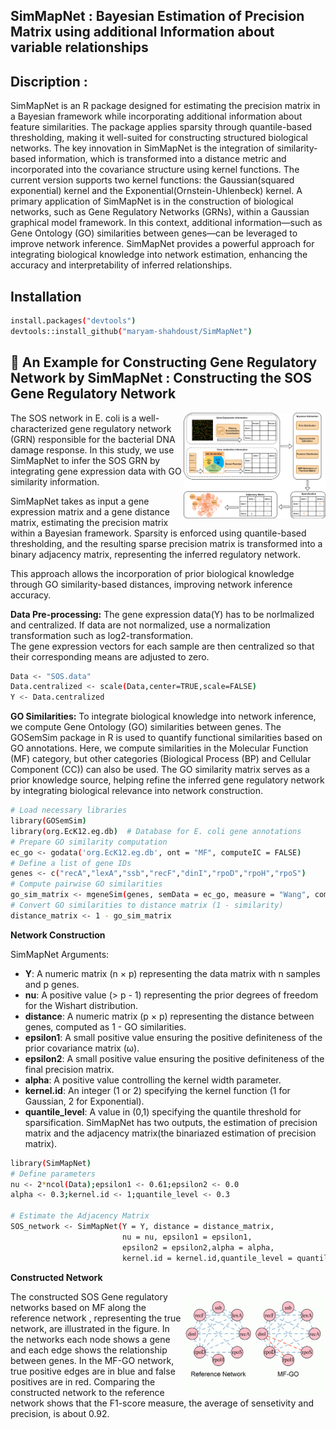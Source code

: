 ## SimMapNet : Bayesian Estimation of Precision Matrix using additional Information about variable relationships 

## Discription : 
SimMapNet is an R package designed for estimating the precision matrix in a Bayesian framework while incorporating additional information about feature similarities. The package applies sparsity through quantile-based thresholding, making it well-suited for constructing structured biological networks.
The key innovation in SimMapNet is the integration of similarity-based information, which is transformed into a distance metric and incorporated into the covariance structure using kernel functions. The current version supports two kernel functions: the Gaussian(squared exponential) kernel and the Exponential(Ornstein-Uhlenbeck) kernel.
A primary application of SimMapNet is in the construction of biological networks, such as Gene Regulatory Networks (GRNs), within a Gaussian graphical model framework. In this context, additional information—such as Gene Ontology (GO) similarities between genes—can be leveraged to improve network inference.
SimMapNet provides a powerful approach for integrating biological knowledge into network estimation, enhancing the accuracy and interpretability of inferred relationships.  

## Installation
```bash
install.packages("devtools")
devtools::install_github("maryam-shahdoust/SimMapNet")
```

##  🔬 An Example for Constructing Gene Regulatory Network by SimMapNet : Constructing the SOS Gene Regulatory Network 
</div>
<img src="figures/SimMapNet_final.drawio.png" style="width:45%;" align=right>
The SOS network in E. coli is a well-characterized gene regulatory network (GRN) responsible for the bacterial DNA damage response. In this study, we use SimMapNet to infer the SOS GRN by integrating gene expression data with GO similarity information.

SimMapNet takes as input a gene expression matrix and a gene distance matrix, estimating the precision matrix within a Bayesian framework. Sparsity is enforced using quantile-based thresholding, and the resulting sparse precision matrix is transformed into a binary adjacency matrix, representing the inferred regulatory network.

This approach allows the incorporation of prior biological knowledge through GO similarity-based distances, improving network inference accuracy.

**Data Pre-processing:**
The gene expression data(Y) has to be norlmalized and centralized. If data are not normalized, use a normalization transformation such as log2-transformation.   
The gene expression vectors for each sample are then centralized so that their corresponding means are adjusted to zero.
``` bash
Data <- "SOS.data"
Data.centralized <- scale(Data,center=TRUE,scale=FALSE)
Y <- Data.centralized
```

**GO Similarities:**
To integrate biological knowledge into network inference, we compute Gene Ontology (GO) similarities between genes. The GOSemSim package in R is used to quantify functional similarities based on GO annotations. Here, we compute similarities in the Molecular Function (MF) category, but other categories (Biological Process (BP) and Cellular Component (CC)) can also be used.
The GO similarity matrix serves as a prior knowledge source, helping refine the inferred gene regulatory network by integrating biological relevance into network construction.
```bash
# Load necessary libraries
library(GOSemSim)
library(org.EcK12.eg.db)  # Database for E. coli gene annotations
# Prepare GO similarity computation
ec_go <- godata('org.EcK12.eg.db', ont = "MF", computeIC = FALSE)
# Define a list of gene IDs
genes <- c("recA","lexA","ssb","recF","dinI","rpoD","rpoH","rpoS")  
# Compute pairwise GO similarities
go_sim_matrix <- mgeneSim(genes, semData = ec_go, measure = "Wang", combine = "BMA")
# Convert GO similarities to distance matrix (1 - similarity)
distance_matrix <- 1 - go_sim_matrix
```
**Network Construction**

SimMapNet Arguments:
- **Y**: A numeric matrix (n × p) representing the data matrix with n samples and p genes.
- **nu**: A positive value (> p - 1) representing the prior degrees of freedom for the Wishart distribution.
- **distance**: A numeric matrix (p × p) representing the distance between genes, computed as 1 - GO similarities.
- **epsilon1**: A small positive value ensuring the positive definiteness of the prior covariance matrix (ω).
- **epsilon2**: A small positive value ensuring the positive definiteness of the final precision matrix.
- **alpha**: A positive value controlling the kernel width parameter.
- **kernel.id**: An integer (1 or 2) specifying the kernel function (1 for Gaussian, 2 for Exponential).
- **quantile_level**: A value in (0,1) specifying the quantile threshold for sparsification.
SimMapNet has two outputs, the estimation of precision matrix and the adjacency matrix(the binariazed estimation of precision matrix).

```bash
library(SimMapNet)
# Define parameters
nu <- 2*ncol(Data);epsilon1 <- 0.61;epsilon2 <- 0.0  
alpha <- 0.3;kernel.id <- 1;quantile_level <- 0.3

# Estimate the Adjacency Matrix
SOS_network <- SimMapNet(Y = Y, distance = distance_matrix, 
                         nu = nu, epsilon1 = epsilon1,    
                         epsilon2 = epsilon2,alpha = alpha,      
                         kernel.id = kernel.id,quantile_level = quantile_level)[[2]]
```

**Constructed Network**
</div>
<img src="figures/sos_netsplot2.png" style="width:45%;" align=right>
The constructed SOS Gene regulatory networks based on MF along the reference network , representing the true network, are illustrated in the figure. In the networks each node shows a gene and each edge shows the relationship between genes. In the MF-GO network, true positive edges are in blue and false positives are in red. Comparing the constructed network to the reference network shows that the F1-score measure, the average of sensetivity and precision, is about 0.92.
